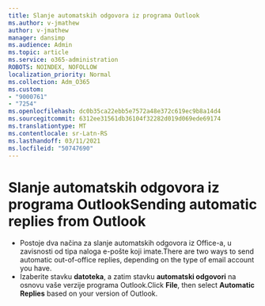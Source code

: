 ```yaml
---
title: Slanje automatskih odgovora iz programa Outlook
ms.author: v-jmathew
author: v-jmathew
manager: dansimp
ms.audience: Admin
ms.topic: article
ms.service: o365-administration
ROBOTS: NOINDEX, NOFOLLOW
localization_priority: Normal
ms.collection: Adm_O365
ms.custom:
- "9000761"
- "7254"
ms.openlocfilehash: dc0b35ca22ebb5e7572a48e372c619ec9b8a14d4
ms.sourcegitcommit: 6312ee31561db36104f32282d019d069ede69174
ms.translationtype: MT
ms.contentlocale: sr-Latn-RS
ms.lasthandoff: 03/11/2021
ms.locfileid: "50747690"
---
```

# <a name="sending-automatic-replies-from-outlook"></a><span data-ttu-id="29ab1-102">Slanje automatskih odgovora iz programa Outlook</span><span class="sxs-lookup"><span data-stu-id="29ab1-102">Sending automatic replies from Outlook</span></span>

- <span data-ttu-id="29ab1-103">Postoje dva načina za slanje automatskih odgovora iz Office-a, u zavisnosti od tipa naloga e-pošte koji imate.</span><span class="sxs-lookup"><span data-stu-id="29ab1-103">There are two ways to send automatic out-of-office replies, depending on the type of email account you have.</span></span>
- <span data-ttu-id="29ab1-104">Izaberite stavku **datoteka**, a zatim stavku **automatski odgovori** na osnovu vaše verzije programa Outlook.</span><span class="sxs-lookup"><span data-stu-id="29ab1-104">Click **File**, then select **Automatic Replies** based on your version of Outlook.</span></span>
